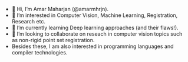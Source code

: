 - 👋 Hi, I’m Amar Maharjan (@amarmhrjn).
- 👀 I’m interested in Computer Vision, Machine Learning, Registration, Research etc.
- 🌱 I’m currently learning Deep learning approaches (and their flaws!).
- 💞️ I’m looking to collaborate on reseach in computer vision topics such as non-rigid point set registration.
- Besides these, I am also interested in programming languages and compiler technologies.

<!---
amarmhrjn/amarmhrjn is a ✨ special ✨ repository because its `README.md` (this file) appears on your GitHub profile.
You can click the Preview link to take a look at your changes.
--->
